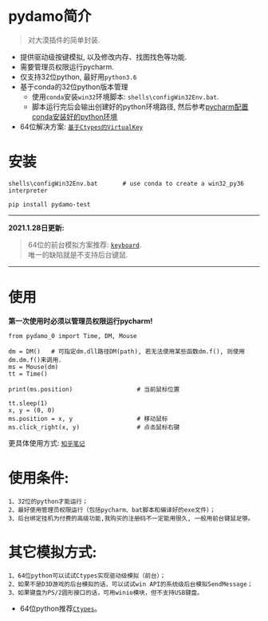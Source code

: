 # pydamo简介

> 对大漠插件的简单封装.

- 提供驱动级按键模拟, 以及修改内存、找图找色等功能.
- 需要管理员权限运行pycharm.<br>
- 仅支持32位python, 最好用`python3.6`
- 基于conda的32位python版本管理
  - 使用`conda`安装`win32`环境脚本: `shells\configWin32Env.bat`.
  - 脚本运行完后会输出创建好的python环境路径, 然后参考[pycharm配置conda安装好的python环境](https://blog.csdn.net/weixin_41710606/article/details/86747877?spm=1001.2101.3001.6650.2&utm_medium=distribute.pc_relevant.none-task-blog-2%7Edefault%7ECTRLIST%7ERate-2.pc_relevant_antiscanv2&depth_1-utm_source=distribute.pc_relevant.none-task-blog-2%7Edefault%7ECTRLIST%7ERate-2.pc_relevant_antiscanv2&utm_relevant_index=3)
- 64位解决方案: [`基于Ctypes的VirtualKey`](https://github.com/bode135/VirtualKey_with_Ctypes "跳转到 基于Ctypes的VirtualKey")



# 安装

```
shells\configWin32Env.bat       # use conda to create a win32_py36 interpreter

pip install pydamo-test
```


---
**2021.1.28日更新:**<br>
> 64位的前台模拟方案推荐: [`keyboard`](https://github.com/boppreh/keyboard "跳转到keyboard项目的git地址").<br>
> 唯一的缺陷就是不支持后台键鼠.<br>
---
# 使用
**第一次使用时必须以管理员权限运行pycharm!**

```
from pydamo_0 import Time, DM, Mouse

dm = DM()   # 可指定dm.dll路径DM(path), 若无法使用某些函数dm.f(), 则使用dm.dm.f()来调用.
ms = Mouse(dm)
tt = Time()

print(ms.position)                  # 当前鼠标位置

tt.sleep(1)
x, y = (0, 0)
ms.position = x, y                  # 移动鼠标
ms.click_right(x, y)                # 点击鼠标右键
```
更具体使用方式:
[`知乎笔记`](https://zhuanlan.zhihu.com/p/266519446 "跳转到知乎")

# 使用条件:
    1、32位的python才能运行；
    2、最好使用管理员权限运行（包括pycharm、bat脚本和编译好的exe文件）；
    3、后台绑定挂机为付费的高级功能,我购买的注册码不一定能用很久, 一般用前台键鼠足够。

# 其它模拟方式:
    1、64位python可以试试Ctypes实现驱动级模拟（前台）；
    2、如果不是D3D游戏的后台模拟的话，可以试试win API的系统级后台模拟SendMessage；
    3、如果键盘为PS/2圆形接口的话，可用winio模块，但不支持USB键盘。

* 64位python推荐[`Ctypes`](https://github.com/bode135/VirtualKey_with_Ctypes "跳转到Ctypes")。

